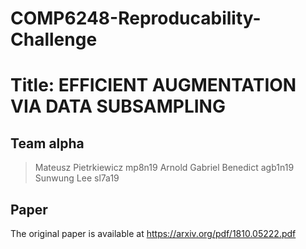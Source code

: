 # COMP6248-Reproducability-Challenge
# Title: EFFICIENT AUGMENTATION VIA DATA SUBSAMPLING

## Team alpha
> Mateusz Pietrkiewicz 		mp8n19
> Arnold Gabriel Benedict 	agb1n19 
> Sunwung Lee 				sl7a19

## Paper
The original paper is available at https://arxiv.org/pdf/1810.05222.pdf

